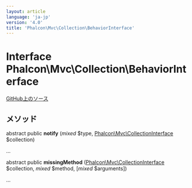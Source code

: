 ```yaml
---
layout: article
language: 'ja-jp'
version: '4.0'
title: 'Phalcon\Mvc\Collection\BehaviorInterface'
---
```


# Interface **Phalcon\Mvc\Collection\BehaviorInterface**

<a href="https://github.com/phalcon/cphalcon/tree/v4.0.0/phalcon/mvc/collection/behaviorinterface.zep" class="btn btn-default btn-sm">GitHub上のソース</a>

## メソッド

abstract public **notify** (*mixed* $type, [Phalcon\Mvc\CollectionInterface](/4.0/en/api/Phalcon_Mvc_CollectionInterface) $collection)

...

abstract public **missingMethod** ([Phalcon\Mvc\CollectionInterface](/4.0/en/api/Phalcon_Mvc_CollectionInterface) $collection, *mixed* $method, [*mixed* $arguments])

...